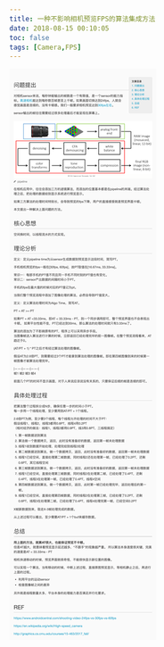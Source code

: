 ```yaml
---
title: 一种不影响相机预览FPS的算法集成方法
date: 2018-08-15 00:10:05
toc: false
tags: [Camera,FPS]
---
```

![Alt text](/imgs/An-algorithm-integration-method-that-does-not-affect-camera-preview-FPS/copy.png)
